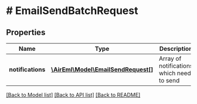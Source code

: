 # # EmailSendBatchRequest

## Properties

Name | Type | Description | Notes
------------ | ------------- | ------------- | -------------
**notifications** | [**\AirEml\Model\EmailSendRequest[]**](EmailSendRequest.md) | Array of notifications which need to send |

[[Back to Model list]](../../README.md#models) [[Back to API list]](../../README.md#endpoints) [[Back to README]](../../README.md)
